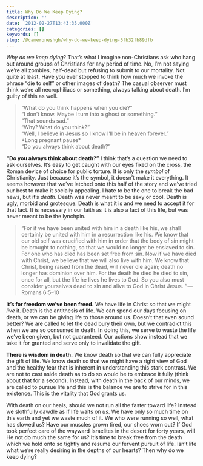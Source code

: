 ```yaml
---
title: Why Do We Keep Dying?
description: ''
date: '2012-02-27T13:43:35.000Z'
categories: []
keywords: []
slug: /@cameroneshgh/why-do-we-keep-dying-5fb32fb89dfb
---
```


_Why do we keep dying_? That’s what I imagine non-Christians ask who hang out around groups of Christians for any period of time. No, I’m not saying we’re all zombies, half-dead but refusing to submit to our mortality. Not quite at least. Have you ever stopped to think how much we invoke the phrase “die to self” or other images of death? The casual observer must think we’re all necrophiliacs or something, always talking about death. I’m guilty of this as well.

> “What do you think happens when you die?”  
> “I don’t know. Maybe I turn into a ghost or something.”  
> “That sounds sad.”  
> “Why? What do you think?”  
> “Well, I believe in Jesus so I know I’ll be in heaven forever.”  
> \*Long pregnant pause\*  
> “Do you always think about death?”

**“Do you always think about death?”** I think that’s a question we need to ask ourselves. It’s easy to get caught with our eyes fixed on the cross, the Roman device of choice for public torture. It is only the _symbol_ of Christianity. Just because it’s the symbol, it doesn’t make it everything. It seems however that we’ve latched onto this half of the story and we’ve tried our best to make it socially appealing. I hate to be the one to break the bad news, but it’s _death_. Death was never meant to be sexy or cool. Death is ugly, morbid and grotesque. Death is what it is and we need to accept it for that fact. It is necessary in our faith as it is also a fact of this life, but was never meant to be the lynchpin.

> “For if we have been united with him in a death like his, we shall certainly be united with him in a resurrection like his. We know that our old self was crucified with him in order that the body of sin might be brought to nothing, so that we would no longer be enslaved to sin. For one who has died has been set free from sin. Now if we have died with Christ, we believe that we will also live with him. We know that Christ, being raised from the dead, will never die again; death no longer has dominion over him. For the death he died he died to sin, once for all, but the life he lives he lives to God. So you also must consider yourselves dead to sin and alive to God in Christ Jesus. “ — Romans 6:5–10

**It’s for freedom we’ve been freed.** We have life in Christ so that we might _live_ it. Death is the antithesis of life. We can spend our days focusing on death, or we can be giving life to those around us. Doesn’t that even sound better? We are called to let the dead bury their own, but we contradict this when we are so consumed in death. In doing this, we serve to waste the life we’ve been given, but not guaranteed. Our actions show instead that we take it for granted and serve only to invalidate the gift.

**There is wisdom in death.** We know death so that we can fully appreciate the gift of life. We know death so that we might have a right view of God and the healthy fear that is inherent in understanding this stark contrast. We are not to cast aside death as to do so would be to embrace it fully (think about that for a second). Instead, with death in the back of our minds, we are called to pursue life and this is the balance we are to strive for in this existence. This is the vitality that God grants us.

With death on our heals, should we not run all the faster toward life? Instead we slothfully dawdle as if life waits on _us_. We have only so much time on this earth and yet we waste much of it. We who were running so well, what has slowed us? Have our muscles grown tired, our shoes worn out? If God took perfect care of the wayward Israelites in the desert for forty years, will He not do much the same for us? It’s time to break free from the death which we hold onto so tightly and resume our fervent pursuit of life. Isn’t life what we’re really desiring in the depths of our hearts? Then why do we keep dying?